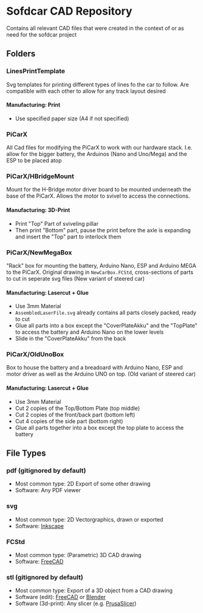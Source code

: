 # Sofdcar CAD Repository
Contains all relevant CAD files that were created in the context of or as need for the sofdcar project

## Folders
### LinesPrintTemplate
Svg templates for printing different types of lines fo the car to follow.
Are compatible with each other to allow for any track layout desired

#### Manufacturing: Print
- Use specified paper size (A4 if not specified)

### PiCarX
All Cad files for modifying the PiCarX to work with our hardware stack.
I.e. allow for the bigger battery, the Arduinos (Nano and Uno/Mega) and the ESP to be placed atop

### PiCarX/HBridgeMount
Mount for the H-Bridge motor driver board to be mounted underneath the base of the PiCarX.
Allows the motor to svivel to access the connections.

#### Manufacturing: 3D-Print
- Print "Top" Part of sviveling pillar
- Then print "Bottom" part, pause the print before the axle is expanding and insert the "Top" part to interlock them

### PiCarX/NewMegaBox
"Rack" box for mounting the battery, Arduino Nano, ESP and Arduino MEGA to the PiCarX.
Original drawing in `NewCarBox.FCStd`, cross-sections of parts to cut in seperate svg files
(New variant of steered car)

#### Manufacturing: Lasercut + Glue
- Use 3mm Material
- `AssembledLaserFile.svg` already contains all parts closely packed, ready to cut
- Glue all parts into a box except the "CoverPlateAkku" and the "TopPlate" to access the battery and Arduino Nano on the lower levels
- Slide in the "CoverPlateAkku" from the back

### PiCarX/OldUnoBox
Box to house the battery and a breadoard with Arduino Nano, ESP and motor driver as well as the Arduino UNO on top.
(Old variant of steered car)

#### Manufacturing: Lasercut + Glue
- Use 3mm Material
- Cut 2 copies of the Top/Bottom Plate (top middle)
- Cut 2 copies of the front/back part (bottom left)
- Cut 4 copies of the side part (bottom right)
- Glue all parts together into a box except the top plate to access the battery

## File Types
### pdf (gitignored by default)
- Most common type: 2D Export of some other drawing
- Software: Any PDF viewer

### svg
- Most common type: 2D Vectorgraphics, drawn or exported
- Software: [Inkscape](https://inkscape.org/)

### FCStd
- Most common type: (Parametric) 3D CAD drawing
- Software: [FreeCAD](https://www.freecad.org/)

### stl (gitignored by default)
- Most common type: Export of a 3D object from a CAD drawing
- Software (edit): [FreeCAD](https://www.freecad.org/) or [Blender](https://www.blender.org/)
- Software (3d-print): Any slicer (e.g. [PrusaSlicer](https://github.com/prusa3d/PrusaSlicer))